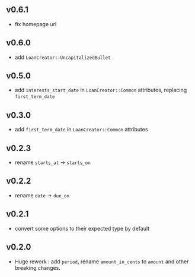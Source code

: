 v0.6.1
-------------------------

- fix homepage url

v0.6.0
-------------------------

- add `LoanCreator::UncapitalizedBullet`

v0.5.0
-------------------------

- add `interests_start_date` in `LoanCreator::Common` attributes, replacing `first_term_date`

v0.3.0
-------------------------

- add `first_term_date` in `LoanCreator::Common` attributes

v0.2.3
-------------------------

- rename `starts_at` -> `starts_on`

v0.2.2
-------------------------

- rename `date` -> `due_on`

v0.2.1
-------------------------

- convert some options to their expected type by default

v0.2.0
-------------------------

- Huge rework : add `period`, rename `amount_in_cents` to `amount` and other breaking changes.
